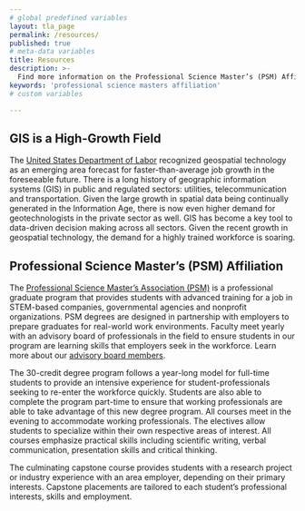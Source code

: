 ```yaml
---
# global predefined variables
layout: tla_page
permalink: /resources/
published: true
# meta-data variables
title: Resources
description: >- 
  Find more information on the Professional Science Master’s (PSM) Affiliation at Temple University in the College of Liberal Arts.
keywords: 'professional science masters affiliation'
# custom variables

---
```

## GIS is a High-Growth Field
The [United States Department of Labor](https://www.doleta.gov/brg/indprof/geospatial_profile.cfm) 
recognized geospatial technology as an emerging area forecast for faster-than-average job growth in the foreseeable future. There is a long history of geographic information systems (GIS) in public and regulated sectors: utilities, telecommunication and transportation. Given the large growth in spatial data being continually generated in the Information Age, there is now even higher demand for geotechnologists in the private sector as well. GIS has become a key tool to data-driven decision making across all sectors. Given the recent growth in geospatial technology, the demand for a highly trained workforce is soaring.

## Professional Science Master’s (PSM) Affiliation
The [Professional Science Master’s Association (PSM)](https://www.professionalsciencemasters.org/) is a professional graduate program that provides students with advanced training for a job in STEM-based companies, governmental agencies and nonprofit organizations. PSM degrees are designed in partnership with employers to prepare graduates for real-world work environments. Faculty meet yearly with an advisory board of professionals in the field to ensure students in our program are learning skills that employers seek in the workforce. Learn more about our [advisory board members](https://develop.cla.temple.edu/geographic-information-systems/advisory-board/).

The 30-credit degree program follows a year-long model for full-time students to provide an intensive experience for student-professionals seeking to re-enter the workforce quickly. Students are also able to complete the program part-time to ensure that working professionals are able to take advantage of this new degree program. All courses meet in the evening to accommodate working professionals. The electives allow students to specialize within their own respective areas of interest. All courses emphasize practical skills including scientific writing, verbal communication, presentation skills and critical thinking.

The culminating capstone course provides students with a research project or industry experience with an area employer, depending on their primary interests. Capstone placements are tailored to each student’s professional interests, skills and employment.
